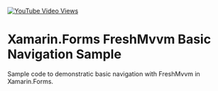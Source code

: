 [![YouTube Video Views](https://img.shields.io/youtube/views/c7ykj66cbgy?style=social)](https://youtu.be/C7ykJ66CbgY)

# Xamarin.Forms FreshMvvm Basic Navigation Sample
Sample code to demonstratic basic navigation with FreshMvvm in Xamarin.Forms.
